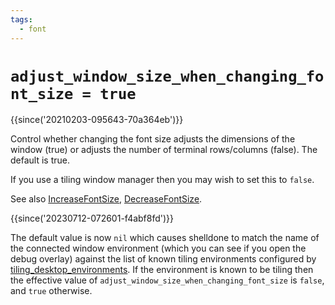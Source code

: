 ```yaml
---
tags:
  - font
---
```


# `adjust_window_size_when_changing_font_size = true`

{{since('20210203-095643-70a364eb')}}

Control whether changing the font size adjusts the dimensions of the window
(true) or adjusts the number of terminal rows/columns (false). The default is
true.

If you use a tiling window manager then you may wish to set this to `false`.

See also [IncreaseFontSize](../keyassignment/IncreaseFontSize.md),
[DecreaseFontSize](../keyassignment/DecreaseFontSize.md).

{{since('20230712-072601-f4abf8fd')}}

The default value is now `nil` which causes shelldone to match the name of the
connected window environment (which you can see if you open the debug overlay)
against the list of known tiling environments configured by
[tiling_desktop_environments](tiling_desktop_environments.md).  If the
environment is known to be tiling then the effective value of
`adjust_window_size_when_changing_font_size` is `false`, and `true` otherwise.
